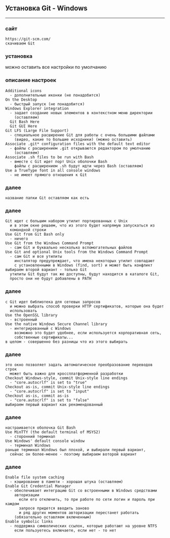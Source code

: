 ## Установка Git - Windows
-----------------------

### cайт
    https://git-scm.com/
    скачиваем Git

### установка
  можно оставить все настройки по умолчанию

### описание настроек
    Additional icons
      - дополнительные иконки (не понадобится)
    On the Desktop
      - быстрый запуск (не понадобится)
    Windows Explorer integration
      - задает создание новых элементов в контекстном меню директории
        (оставляем)
      Git Bash Here
      Git GUI Here
    Git LFS (Large File Support)
      - специальное расширение Git для работы с очень большими файлами
        (видео, какие то большие исходники) (можно оставить)
    Associate .git* configuration files with the default text editor
      - файлы с расширением .git открываются редактором по умолчанию
        (оставляем)
    Associate .sh files to be run with Bash
      - вместе с Git идет порт Unix оболочки Bash
        файлы с расширением .sh будут идти через Bash (оставляем)
    Use a TrueType font in all console windows
      - не имеет прямого отношения к Git

### далее
    название папки Git оставляем как есть

### далее
    Git идет с большим набором утилит портированных с Unix
      и в этом окне решаем, что из этого будет напрямую запускаться из
      командной строки
    Use Git from Git Bash only
      - ничего
    Use Git from the Windows Command Prompt
      - сам Git и буквально несколько вспомогательных файлов
    Use Git and optional Unix tools from the Windows Command Prompt
      - сам Git и все утилиты
        инсталятор предупреждает, что имена некоторых утилит совпадают
        с установленными в Windows (find, sort) и может быть конфликт
    выбираем второй вариант - только Git
      утилиты Git будут так же доступны, будут находится в каталоге Git,
      просто они не будут добавлены в PATH

### далее
    с Git идет библиотека для сетевых запросов
      и можно выбрать способ проверки HTTP сертификатов, которые она будет
      использовать
    Use the OpenSSL library
      - встроенный
    Use the native Windows Secure Channel library
      - интегрированный с Windows
        возможно это будет удобнее, если используется корпоративная сеть,
        собственные сертификаты...
    в целом - совершенно без разницы что из этого выбирать

### далее
    это окно позволяет задать автоматическое преобразование переводов строк
      может быть важно для кроссплатформенной разработки
    Checkout Windows-style, commit Unix-style line endings
      - "core.autocrlf" is set to "true"
    Checkout as-is, commit Unix-style line endings
      - "core.autocrlf" is set to "input"
    Checkout as-is, commit as-is
      - "core.autocrlf" is set to "false"
    выбираем первый вариант как рекомендованный

### далее
    настраивается оболочка Git Bash
    Use MinTTY (the default terminal of MSYS2)
      - сторонний терминал
    Use Windows' default console window
      - терминал Windows
    раньше терминал Windows был плохой, и выбирали первый вариант,
      сейчас он более-менее - поэтому выбираем воторой вариант

### далее
    Enable file system caching
      - кэширование в памяти - хорошая штука (оставляем)
    Enable Git Credential Manager
      - обеспечивает интеграцию Git со встроенными в Windows средствами
        авторизации
          если его отключить, то при работе по сети логин и пароль при каждом
          запросе придется вводить заново
          и ряд других моментов авторизации перестанет работать
        (обязательно оставляем включенным)
    Enable symbolic links
      - поддержка символических ссылок, которые работают на уровне NTFS
        если пользуетесь включаете, если нет - то нет
